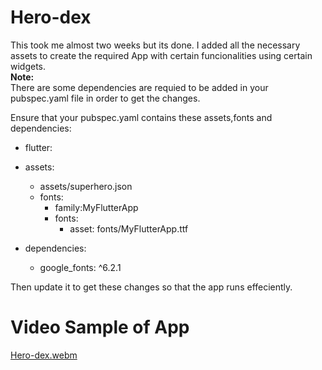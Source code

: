 # Hero-dex

This took me almost two weeks but its done. I added all the necessary assets to create the required App with certain funcionalities using certain widgets.<br> **Note:**<br> There are some dependencies are requied to be added in your pubspec.yaml file in order to get the changes.

Ensure that your pubspec.yaml contains these assets,fonts and dependencies:
- flutter:
- assets:
  - assets/superhero.json
  -   fonts:
      - family:MyFlutterApp
      -  fonts:
         - asset: fonts/MyFlutterApp.ttf

- dependencies:
  - google_fonts: ^6.2.1

Then update it to get these changes so that the app runs effeciently.

# Video Sample of App
[Hero-dex.webm](https://github.com/user-attachments/assets/d2987e5a-3d5d-4af8-b2fa-19f4d3a12792)
